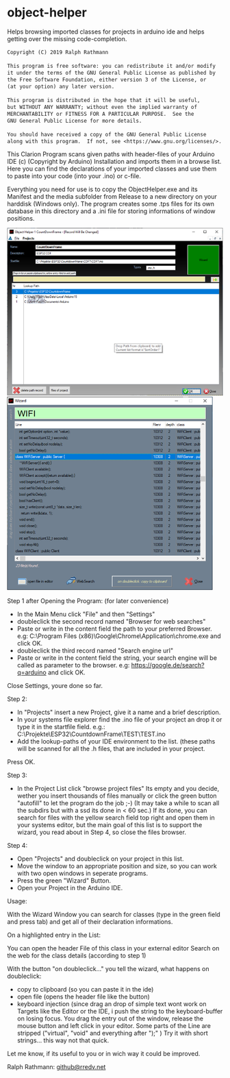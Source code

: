 # object-helper
Helps browsing imported classes for projects in arduino ide and helps getting over the missing code-completion.

    Copyright (C) 2019 Ralph Rathmann

    This program is free software: you can redistribute it and/or modify
    it under the terms of the GNU General Public License as published by
    the Free Software Foundation, either version 3 of the License, or
    (at your option) any later version.

    This program is distributed in the hope that it will be useful,
    but WITHOUT ANY WARRANTY; without even the implied warranty of
    MERCHANTABILITY or FITNESS FOR A PARTICULAR PURPOSE.  See the
    GNU General Public License for more details.

    You should have received a copy of the GNU General Public License
    along with this program.  If not, see <https://www.gnu.org/licenses/>.
    
    
    
This Clarion Program scans given paths with header-files of your Arduino IDE (c) (Copyright by Arduino) Installation and imports them in a browse list.
Here you can find the declarations of your imported classes and use them to paste into your code (into your .ino) or c-file.

Everything you need for use is to copy the ObjectHelper.exe and its Manifest and the media subfolder from Release to a new directory on your harddisk (Windows only).
The program creates some .tps files for its own database in this directory and a .ini file for storing informations of window positions.

![Screenshot 1](https://github.com/RalphRathmann/object-helper/blob/master/OHScreenshot1.png)
![Screenshot 2](https://github.com/RalphRathmann/object-helper/blob/master/OHScreenshot2.png)




Step 1 after Opening the Program: (for later convenience)

   - In the Main Menu click "File" and then "Settings"
   - doubleclick the second record named "Browser for web searches"
   - Paste or write in the content field the path to your preferred Browser. e.g: 
        C:\Program Files (x86)\Google\Chrome\Application\chrome.exe
        and click OK.
   - doubleclick the third record named "Search engine url"
   - Paste or write in the content field the string, your search engine will be called as parameter to the browser.
       e.g: https://google.de/search?q=arduino
        and click OK.
        
   Close Settings, youre done so far.
     
Step 2:

   - In "Projects" insert a new Project, give it a name and a brief description.
   - In your systems file explorer find the .ino file of your project an drop it or type it in the startfile field.
      e.g.: C:\Projekte\ESP32\CountdownFrame\TEST\TEST.ino
   - Add the lookup-paths of your IDE environment to the list. (these paths will be scanned for all the .h files, that are 
   included in your project.
   
   Press OK.
   
 Step 3:
 
  - In the Project List click "browse project files"
    Its empty and you decide, wether you insert thousands of files manually or click the green button "autofill" to let the program do the job ;-)
     (It may take a while to scan all the subdirs but with a ssd its done in < 60 sec.)
   If its done, you can search for files with the yellow search field top right and open them in your systems editor, but the main goal of this list is to support the wizard, you read about in Step 4, so close the files browser.
   
Step 4:

  - Open "Projects" and doubleclick on your project in this list.
  - Move the window to an appropriate position and size, so you can work with two open windows in seperate programs.
  - Press the green "Wizard" Button.
  - Open your Project in the Arduino IDE.


Usage:

  With the Wizard Window you can search for classes (type in the green field and press tab) and get all of their declaration informations.

On a highlighted entry in the List:

You can open the header File of this class in your external editor
Search on the web for the class details (according to step 1)

With the button "on doubleclick..." you tell the wizard, what happens on doubleclick:
  - copy to clipboard   (so you can paste it in the ide)
  - open file           (opens the header file like the button)
  - keyboard injection  (since drag an drop of simple text wont work on Targets like the Editor or the IDE, i push the string to the keyboard-buffer on losing focus. You drag the entry out of the window, release the mouse button and left click in your editor. Some parts of the Line are stripped ("virtual", "void" and everything after ");" )
  Try it with short strings... this way not that quick.
  
  
 Let me know, if its useful to you or in wich way it could be improved.
 
 Ralph Rathmann: github@rredv.net
  
  
   
    
 
 
 
        


